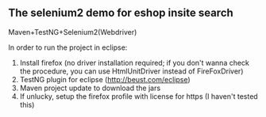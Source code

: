 The selenium2 demo for eshop insite search
----------------------
Maven+TestNG+Selenium2(Webdriver)

In order to run the project in eclipse:
1. Install firefox (no driver installation required; if you don't wanna check the procedure, you can use HtmlUnitDriver instead of FireFoxDriver)
2. TestNG plugin for eclipse (http://beust.com/eclipse)
3. Maven project update to download the jars
4. If unlucky, setup the firefox profile with license for https (I haven't tested this)
